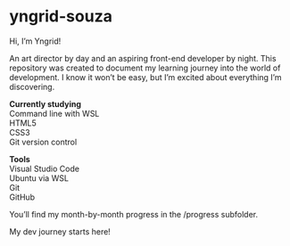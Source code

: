 # yngrid-souza

Hi, I’m Yngrid!

An art director by day and an aspiring front-end developer by night.
This repository was created to document my learning journey into the world of development. I know it won’t be easy, but I’m excited about everything I’m discovering.

**Currently studying**<br>
Command line with WSL<br>
HTML5<br>
CSS3<br>
Git version control 

**Tools**<br>
Visual Studio Code<br>
Ubuntu via WSL<br>
Git<br>
GitHub

You’ll find my month-by-month progress in the /progress subfolder.

My dev journey starts here!